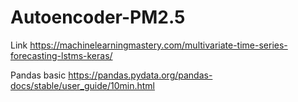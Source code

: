 # Autoencoder-PM2.5

Link 
https://machinelearningmastery.com/multivariate-time-series-forecasting-lstms-keras/

Pandas basic 
https://pandas.pydata.org/pandas-docs/stable/user_guide/10min.html

